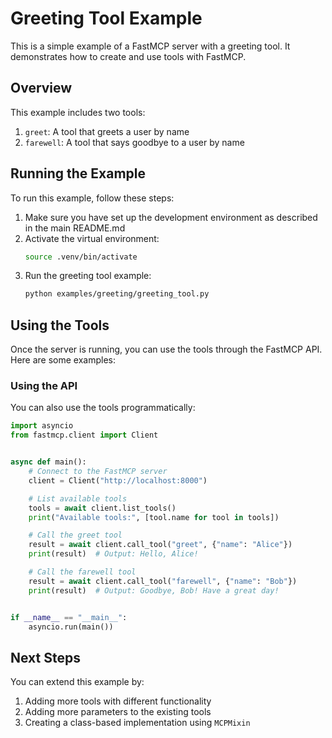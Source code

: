 # Greeting Tool Example

This is a simple example of a FastMCP server with a greeting tool. It demonstrates how to create and use tools with
FastMCP.

## Overview

This example includes two tools:

1. `greet`: A tool that greets a user by name
2. `farewell`: A tool that says goodbye to a user by name

## Running the Example

To run this example, follow these steps:

1. Make sure you have set up the development environment as described in the main README.md
2. Activate the virtual environment:
   ```bash
   source .venv/bin/activate
   ```
3. Run the greeting tool example:
   ```bash
   python examples/greeting/greeting_tool.py
   ```

## Using the Tools

Once the server is running, you can use the tools through the FastMCP API. Here are some examples:

### Using the API

You can also use the tools programmatically:

```python
import asyncio
from fastmcp.client import Client


async def main():
    # Connect to the FastMCP server
    client = Client("http://localhost:8000")

    # List available tools
    tools = await client.list_tools()
    print("Available tools:", [tool.name for tool in tools])

    # Call the greet tool
    result = await client.call_tool("greet", {"name": "Alice"})
    print(result)  # Output: Hello, Alice!

    # Call the farewell tool
    result = await client.call_tool("farewell", {"name": "Bob"})
    print(result)  # Output: Goodbye, Bob! Have a great day!


if __name__ == "__main__":
    asyncio.run(main())
```

## Next Steps

You can extend this example by:

1. Adding more tools with different functionality
2. Adding more parameters to the existing tools
3. Creating a class-based implementation using `MCPMixin`
